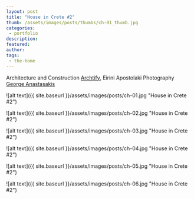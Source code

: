 ```yaml
---
layout: post
title: "House in Crete #2"
thumb: /assets/images/posts/thumbs/ch-01_thumb.jpg
categories:
 - portfolio
description:
featured:
author: 
tags:
 - the-home
---
```


<p class="credits">
    <span class="title">Architecture and Construction</span>
        <span class="contributor"><a href="https://www.archtify.com/">Archtify</a>, Eirini Apostolaki</span>
    <span class="title">Photography</span>
        <span class="contributor"><a href="http://georgeanastasakis.com">George Anastasakis</a></span>
</p>

![alt text]({{ site.baseurl }}/assets/images/posts/ch-01.jpg "House in Crete #2")

![alt text]({{ site.baseurl }}/assets/images/posts/ch-02.jpg "House in Crete #2")

![alt text]({{ site.baseurl }}/assets/images/posts/ch-03.jpg "House in Crete #2")

![alt text]({{ site.baseurl }}/assets/images/posts/ch-04.jpg "House in Crete #2")

![alt text]({{ site.baseurl }}/assets/images/posts/ch-05.jpg "House in Crete #2")

![alt text]({{ site.baseurl }}/assets/images/posts/ch-06.jpg "House in Crete #2")
